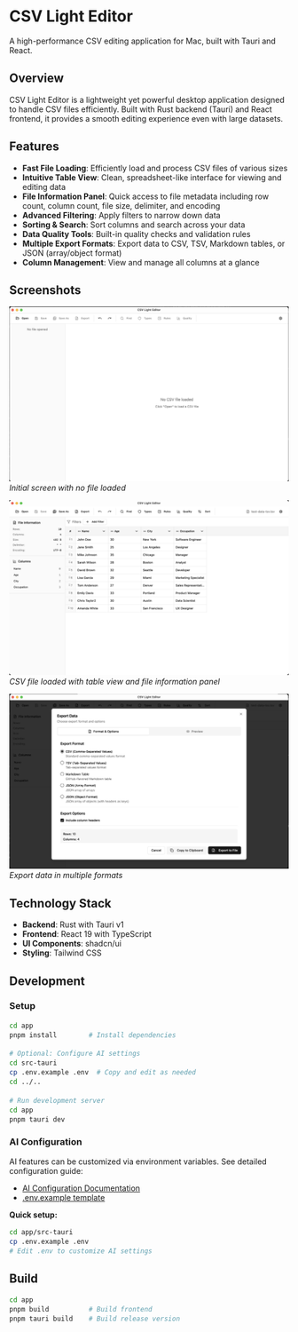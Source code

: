 # CSV Light Editor

A high-performance CSV editing application for Mac, built with Tauri and React.

## Overview

CSV Light Editor is a lightweight yet powerful desktop application designed to handle CSV files efficiently. Built with Rust backend (Tauri) and React frontend, it provides a smooth editing experience even with large datasets.

## Features

- **Fast File Loading**: Efficiently load and process CSV files of various sizes
- **Intuitive Table View**: Clean, spreadsheet-like interface for viewing and editing data
- **File Information Panel**: Quick access to file metadata including row count, column count, file size, delimiter, and encoding
- **Advanced Filtering**: Apply filters to narrow down data
- **Sorting & Search**: Sort columns and search across your data
- **Data Quality Tools**: Built-in quality checks and validation rules
- **Multiple Export Formats**: Export data to CSV, TSV, Markdown tables, or JSON (array/object format)
- **Column Management**: View and manage all columns at a glance

## Screenshots

![Initial Screen](images/about_1.png)
*Initial screen with no file loaded*

![CSV Table View](images/about_2.png)
*CSV file loaded with table view and file information panel*

![Export Dialog](images/about_3.png)
*Export data in multiple formats*

## Technology Stack

- **Backend**: Rust with Tauri v1
- **Frontend**: React 19 with TypeScript
- **UI Components**: shadcn/ui
- **Styling**: Tailwind CSS

## Development

### Setup

```bash
cd app
pnpm install        # Install dependencies

# Optional: Configure AI settings
cd src-tauri
cp .env.example .env  # Copy and edit as needed
cd ../..

# Run development server
cd app
pnpm tauri dev
```

### AI Configuration

AI features can be customized via environment variables. See detailed configuration guide:
- [AI Configuration Documentation](app/src-tauri/AI_CONFIGURATION.md)
- [.env.example template](app/src-tauri/.env.example)

**Quick setup:**
```bash
cd app/src-tauri
cp .env.example .env
# Edit .env to customize AI settings
```

## Build

```bash
cd app
pnpm build          # Build frontend
pnpm tauri build    # Build release version
```
